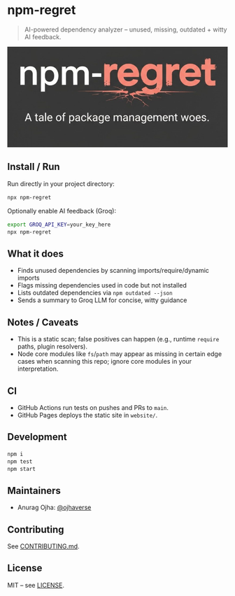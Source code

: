 # npm-regret

> AI-powered dependency analyzer – unused, missing, outdated + witty AI feedback.

![alt text](Gemini_Generated_Image_fn9di9fn9di9fn9.jpeg)

## Install / Run

Run directly in your project directory:

```bash
npx npm-regret
```

Optionally enable AI feedback (Groq):

```bash
export GROQ_API_KEY=your_key_here
npx npm-regret
```

## What it does

- Finds unused dependencies by scanning imports/require/dynamic imports
- Flags missing dependencies used in code but not installed
- Lists outdated dependencies via `npm outdated --json`
- Sends a summary to Groq LLM for concise, witty guidance

## Notes / Caveats

- This is a static scan; false positives can happen (e.g., runtime `require` paths, plugin resolvers).
- Node core modules like `fs`/`path` may appear as missing in certain edge cases when scanning this repo; ignore core modules in your interpretation.

## CI

- GitHub Actions run tests on pushes and PRs to `main`.
- GitHub Pages deploys the static site in `website/`.

## Development

```bash
npm i
npm test
npm start
```

## Maintainers
- Anurag Ojha: [@ojhaverse](https://x.com/ojhaverse23)

## Contributing

See [CONTRIBUTING.md](CONTRIBUTING.md).

## License

MIT – see [LICENSE](LICENSE).
